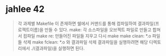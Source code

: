 # jahlee 42 

> 각 과제별 Makefile 이 존재하면 쉘에서 커맨드를 통해 컴파일하여 결과파일(프로젝트이름)을 만들 수 있다.
make: 각 소스파일을 오브젝트 파일로 만들고 합쳐서 컴파일
make re: 만들어진 파일들 지우고 다시 make
make clean: *.o 파일들 삭제
make fclean: *.o 와 결과파일 삭제
> 결과파일을 실행하려면 해당 디렉토리에서 ./(결과파일)을 실행하면 된다. 

